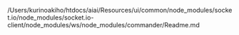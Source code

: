/Users/kurinoakiho/htdocs/aiai/Resources/ui/common/node_modules/socket.io/node_modules/socket.io-client/node_modules/ws/node_modules/commander/Readme.md